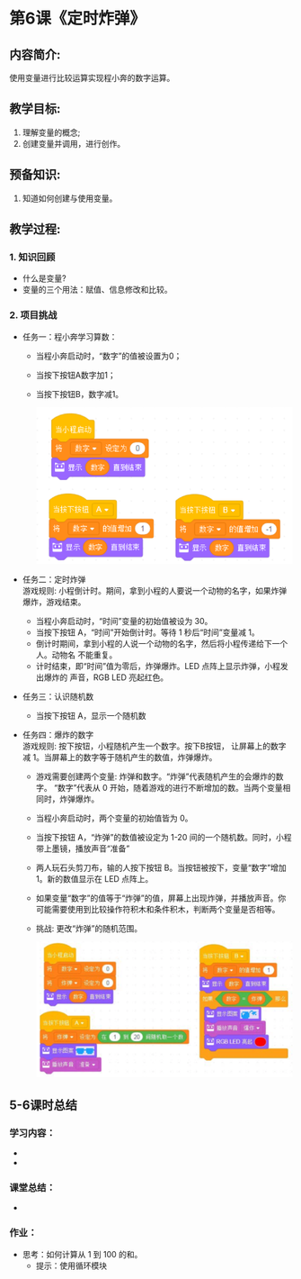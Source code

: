 <!-- # 机器人编程入门学习 -->
<style>
  .width150 {
      width: 150px;
  }
  .width300 {
      width: 300px;
  }
  .width600 {
      width: 600px;
  }
</style>

# 第6课《定时炸弹》

## 内容简介:
使用变量进行比较运算实现程小奔的数字运算。

## 教学目标:
1. 理解变量的概念; 
2. 创建变量并调用，进行创作。

## 预备知识:
1. 知道如何创建与使用变量。


## 教学过程:

### 1. 知识回顾
- 什么是变量?
- 变量的三个用法：赋值、信息修改和比较。


### 2. 项目挑战

- 任务一：程小奔学习算数： 
  - 当程小奔启动时，“数字”的值被设置为0；
  - 当按下按钮A数字加1；
  - 当按下按钮B，数字减1。  

    <img src="./images/6-1.png" class="width600" />

- 任务二：定时炸弹  
  游戏规则: 小程倒计时。期间，拿到小程的人要说一个动物的名字，如果炸弹爆炸，游戏结束。  

  - 当程小奔启动时，“时间”变量的初始值被设为 30。  
  - 当按下按钮 A，“时间”开始倒计时。等待 1 秒后“时间”变量减 1。  
  - 倒计时期间，拿到小程的人说一个动物的名字，然后将小程传递给下一个人。动物名 不能重复。  
  - 计时结束，即“时间”值为零后，炸弹爆炸。LED 点阵上显示炸弹，小程发出爆炸的 声音，RGB LED 亮起红色。

- 任务三：认识随机数  
  - 当按下按钮 A，显示一个随机数

- 任务四：爆炸的数字  
游戏规则: 按下按钮，小程随机产生一个数字。按下B按钮， 让屏幕上的数字减 1。当屏幕上的数字等于随机产生的数值，炸弹爆炸。

  - 游戏需要创建两个变量: 炸弹和数字。“炸弹”代表随机产生的会爆炸的数字。 “数字”代表从 0 开始，随着游戏的进行不断增加的数。当两个变量相同时，炸弹爆炸。  
  - 当程小奔启动时，两个变量的初始值皆为 0。  
  - 当按下按钮 A，“炸弹”的数值被设定为 1-20 间的一个随机数。同时，小程带上墨镜，播放声音“准备” 
  - 两人玩石头剪刀布，输的人按下按钮 B。当按钮被按下，变量“数字”增加 1。新的数值显示在 LED 点阵上。
  - 如果变量“数字”的值等于“炸弹”的值，屏幕上出现炸弹，并播放声音。你可能需要使用到比较操作符积木和条件积木，判断两个变量是否相等。  
  - 挑战: 更改“炸弹”的随机范围。  

    <img src="./images/6-2.png" class="width600" />


## 5-6课时总结

### 学习内容：
* 
* 

### 课堂总结：
* 

### 作业：
* 思考：如何计算从 1 到 100 的和。 
  - 提示：使用循环模块 
